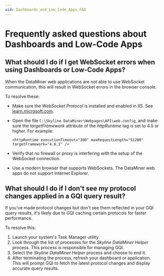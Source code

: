 ```yaml
---
uid: Dashboards_and_Low_Code_Apps_FAQ
---
```


# Frequently asked questions about Dashboards and Low-Code Apps

## What should I do if I get WebSocket errors when using Dashboards or Low-Code Apps?

When the DataMiner web applications are not able to use WebSocket communication, this will result in WebSocket errors in the browser console.

To resolve these:

- Make sure the *WebSocket Protocol* is installed and enabled in IIS. See [learn.microsoft.com](https://learn.microsoft.com/en-us/iis/configuration/system.webserver/websocket).

- Open the file `C:\Skyline DataMiner\Webpages\API\web.config`, and make sure the *targetFramework* attribute of the *httpRuntime* tag is set to 4.5 or higher. For example:

  `<httpRuntime executionTimeout="300" maxRequestLength="51200" targetFramework="4.6.2" />`

- Verify that no firewall or proxy is interfering with the setup of the WebSocket connection.

- Use a modern browser that supports WebSockets. The DataMiner web apps do not support Internet Explorer.

## What should I do if I don't see my protocol changes applied in a GQI query result?

If you've made protocol changes but don't see them reflected in your GQI query results, it's likely due to GQI caching certain protocols for faster performance.

To resolve this:
1. Launch your system's Task Manager utility.
2. Look through the list of processes for the *Skyline DataMiner Helper* process. This process is responsible for managing GQI.
3. Select the *Skyline DataMiner Helper* process and choose to end it. 
4. After terminating the process, refresh your dashboard or application. This will prompt GQI to fetch the latest protocol changes and display accurate query results.
